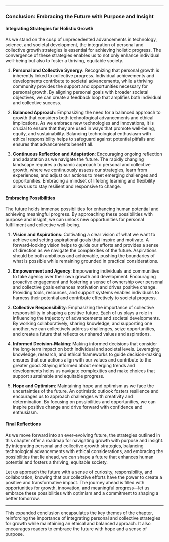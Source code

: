 
---

### **Conclusion: Embracing the Future with Purpose and Insight**

#### **Integrating Strategies for Holistic Growth**
As we stand on the cusp of unprecedented advancements in technology, science, and societal development, the integration of personal and collective growth strategies is essential for achieving holistic progress. The convergence of these strategies enables us to not only enhance individual well-being but also to foster a thriving, equitable society.

1. **Personal and Collective Synergy**: Recognizing that personal growth is inherently linked to collective progress. Individual achievements and developments contribute to societal advancements, while a thriving community provides the support and opportunities necessary for personal growth. By aligning personal goals with broader societal objectives, we can create a feedback loop that amplifies both individual and collective success.

2. **Balanced Approach**: Emphasizing the need for a balanced approach to growth that considers both technological advancements and ethical implications. As we embrace new technologies and innovations, it is crucial to ensure that they are used in ways that promote well-being, equity, and sustainability. Balancing technological enthusiasm with ethical responsibility helps to safeguard against potential pitfalls and ensures that advancements benefit all.

3. **Continuous Reflection and Adaptation**: Encouraging ongoing reflection and adaptation as we navigate the future. The rapidly changing landscape requires a dynamic approach to personal and collective growth, where we continuously assess our strategies, learn from experiences, and adjust our actions to meet emerging challenges and opportunities. Embracing a mindset of lifelong learning and flexibility allows us to stay resilient and responsive to change.

#### **Embracing Possibilities**
The future holds immense possibilities for enhancing human potential and achieving meaningful progress. By approaching these possibilities with purpose and insight, we can unlock new opportunities for personal fulfillment and collective well-being.

1. **Vision and Aspirations**: Cultivating a clear vision of what we want to achieve and setting aspirational goals that inspire and motivate. A forward-looking vision helps to guide our efforts and provides a sense of direction as we navigate the complexities of the future. Aspirations should be both ambitious and achievable, pushing the boundaries of what is possible while remaining grounded in practical considerations.

2. **Empowerment and Agency**: Empowering individuals and communities to take agency over their own growth and development. Encouraging proactive engagement and fostering a sense of ownership over personal and collective goals enhances motivation and drives positive change. Providing tools, resources, and support systems enables individuals to harness their potential and contribute effectively to societal progress.

3. **Collective Responsibility**: Emphasizing the importance of collective responsibility in shaping a positive future. Each of us plays a role in influencing the trajectory of advancements and societal developments. By working collaboratively, sharing knowledge, and supporting one another, we can collectively address challenges, seize opportunities, and create a future that reflects our shared values and aspirations.

4. **Informed Decision-Making**: Making informed decisions that consider the long-term impact on both individual and societal levels. Leveraging knowledge, research, and ethical frameworks to guide decision-making ensures that our actions align with our values and contribute to the greater good. Staying informed about emerging trends and developments helps us navigate complexities and make choices that support sustainable and equitable progress.

5. **Hope and Optimism**: Maintaining hope and optimism as we face the uncertainties of the future. An optimistic outlook fosters resilience and encourages us to approach challenges with creativity and determination. By focusing on possibilities and opportunities, we can inspire positive change and drive forward with confidence and enthusiasm.

#### **Final Reflections**
As we move forward into an ever-evolving future, the strategies outlined in this chapter offer a roadmap for navigating growth with purpose and insight. By integrating personal and collective growth strategies, balancing technological advancements with ethical considerations, and embracing the possibilities that lie ahead, we can shape a future that enhances human potential and fosters a thriving, equitable society.

Let us approach the future with a sense of curiosity, responsibility, and collaboration, knowing that our collective efforts have the power to create a positive and transformative impact. The journey ahead is filled with opportunities for growth, innovation, and meaningful progress—let us embrace these possibilities with optimism and a commitment to shaping a better tomorrow.

---

This expanded conclusion encapsulates the key themes of the chapter, reinforcing the importance of integrating personal and collective strategies for growth while maintaining an ethical and balanced approach. It also encourages readers to embrace the future with hope and a sense of purpose.